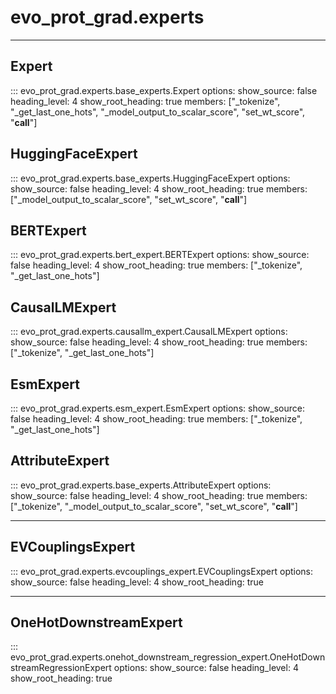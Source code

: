 # evo_prot_grad.experts

---

## Expert
::: evo_prot_grad.experts.base_experts.Expert
    options:
        show_source: false
        heading_level: 4
        show_root_heading: true
        members: ["_tokenize", "_get_last_one_hots", "_model_output_to_scalar_score", "set_wt_score", "__call__"]


## HuggingFaceExpert
::: evo_prot_grad.experts.base_experts.HuggingFaceExpert
    options:
        show_source: false
        heading_level: 4
        show_root_heading: true
        members: ["_model_output_to_scalar_score", "set_wt_score", 
        "__call__"]

## BERTExpert
::: evo_prot_grad.experts.bert_expert.BERTExpert
    options:
        show_source: false
        heading_level: 4
        show_root_heading: true
        members: ["_tokenize", "_get_last_one_hots"]

## CausalLMExpert
::: evo_prot_grad.experts.causallm_expert.CausalLMExpert
    options:
        show_source: false
        heading_level: 4
        show_root_heading: true
        members: ["_tokenize", "_get_last_one_hots"]

## EsmExpert
::: evo_prot_grad.experts.esm_expert.EsmExpert
    options:
        show_source: false
        heading_level: 4
        show_root_heading: true
        members: ["_tokenize", "_get_last_one_hots"]

## AttributeExpert
::: evo_prot_grad.experts.base_experts.AttributeExpert
    options:
        show_source: false
        heading_level: 4
        show_root_heading: true
        members: ["_tokenize", "_model_output_to_scalar_score", "set_wt_score", "__call__"]

---


## EVCouplingsExpert
::: evo_prot_grad.experts.evcouplings_expert.EVCouplingsExpert
    options:
        show_source: false
        heading_level: 4
        show_root_heading: true

---

## OneHotDownstreamExpert
::: evo_prot_grad.experts.onehot_downstream_regression_expert.OneHotDownstreamRegressionExpert
    options:
        show_source: false
        heading_level: 4
        show_root_heading: true